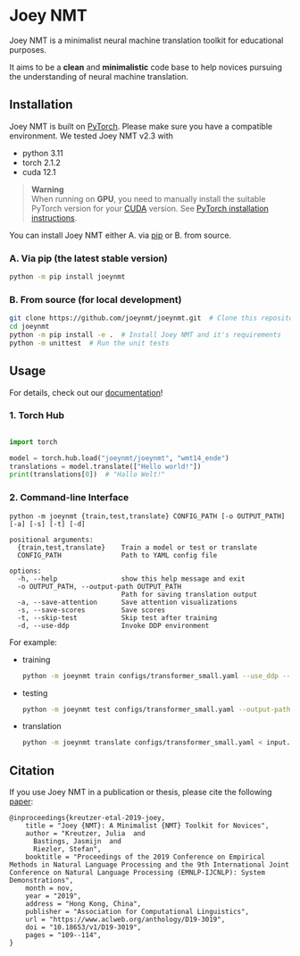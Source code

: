 # Joey NMT

Joey NMT is a minimalist neural machine translation toolkit for educational purposes.

It aims to be a **clean** and **minimalistic** code base to help novices pursuing the understanding of neural machine translation.

## Installation

Joey NMT is built on [PyTorch](https://pytorch.org/). Please make sure you have a compatible environment.
We tested Joey NMT v2.3 with
- python 3.11
- torch 2.1.2
- cuda 12.1

> **Warning**  
> When running on **GPU**, you need to manually install the suitable PyTorch version 
> for your [CUDA](https://developer.nvidia.com/cuda-zone) version.
> See [PyTorch installation instructions](https://pytorch.org/get-started/locally/).

You can install Joey NMT either A. via [pip](https://pypi.org/project/joeynmt/) or B. from source.

### A. Via pip (the latest stable version)
```bash
python -m pip install joeynmt
```

### B. From source (for local development)
```bash
git clone https://github.com/joeynmt/joeynmt.git  # Clone this repository
cd joeynmt
python -m pip install -e .  # Install Joey NMT and it's requirements
python -m unittest  # Run the unit tests
```

## Usage

For details, check out our [documentation](https://joeynmt.readthedocs.io)!

### 1. Torch Hub
```python

import torch

model = torch.hub.load("joeynmt/joeynmt", "wmt14_ende")
translations = model.translate(["Hello world!"])
print(translations[0])  # "Hallo Welt!"
```

### 2. Command-line Interface

```
python -m joeynmt {train,test,translate} CONFIG_PATH [-o OUTPUT_PATH] [-a] [-s] [-t] [-d]

positional arguments:
  {train,test,translate}    Train a model or test or translate
  CONFIG_PATH               Path to YAML config file

options:
  -h, --help                show this help message and exit
  -o OUTPUT_PATH, --output-path OUTPUT_PATH
                            Path for saving translation output
  -a, --save-attention      Save attention visualizations
  -s, --save-scores         Save scores
  -t, --skip-test           Skip test after training
  -d, --use-ddp             Invoke DDP environment
```

For example:

- training
    ```bash
    python -m joeynmt train configs/transformer_small.yaml --use_ddp --skip-test
    ```

- testing
    ```bash
    python -m joeynmt test configs/transformer_small.yaml --output-path model_dir/hyp --save-scores --save-attention
    ```

- translation
    ```bash
    python -m joeynmt translate configs/transformer_small.yaml < input.txt > output.txt
    ```


## Citation

If you use Joey NMT in a publication or thesis, please cite the following [paper](https://arxiv.org/abs/1907.12484):

```
@inproceedings{kreutzer-etal-2019-joey,
    title = "Joey {NMT}: A Minimalist {NMT} Toolkit for Novices",
    author = "Kreutzer, Julia  and
      Bastings, Jasmijn  and
      Riezler, Stefan",
    booktitle = "Proceedings of the 2019 Conference on Empirical Methods in Natural Language Processing and the 9th International Joint Conference on Natural Language Processing (EMNLP-IJCNLP): System Demonstrations",
    month = nov,
    year = "2019",
    address = "Hong Kong, China",
    publisher = "Association for Computational Linguistics",
    url = "https://www.aclweb.org/anthology/D19-3019",
    doi = "10.18653/v1/D19-3019",
    pages = "109--114",
}
```
